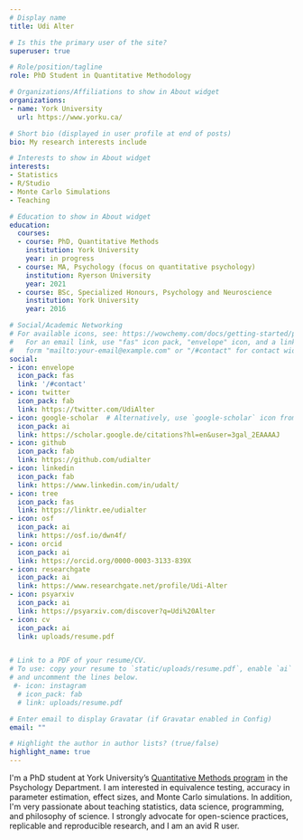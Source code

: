 ```yaml
---
# Display name
title: Udi Alter

# Is this the primary user of the site?
superuser: true

# Role/position/tagline
role: PhD Student in Quantitative Methodology

# Organizations/Affiliations to show in About widget
organizations:
- name: York University
  url: https://www.yorku.ca/

# Short bio (displayed in user profile at end of posts)
bio: My research interests include 

# Interests to show in About widget
interests:
- Statistics
- R/Studio
- Monte Carlo Simulations
- Teaching

# Education to show in About widget
education:
  courses:
  - course: PhD, Quantitative Methods
    institution: York University
    year: in progress
  - course: MA, Psychology (focus on quantitative psychology)
    institution: Ryerson University
    year: 2021
  - course: BSc, Specialized Honours, Psychology and Neuroscience 
    institution: York University
    year: 2016

# Social/Academic Networking
# For available icons, see: https://wowchemy.com/docs/getting-started/page-builder/#icons
#   For an email link, use "fas" icon pack, "envelope" icon, and a link in the
#   form "mailto:your-email@example.com" or "/#contact" for contact widget.
social:
- icon: envelope
  icon_pack: fas
  link: '/#contact'
- icon: twitter
  icon_pack: fab
  link: https://twitter.com/UdiAlter
- icon: google-scholar  # Alternatively, use `google-scholar` icon from `ai` icon pack
  icon_pack: ai
  link: https://scholar.google.de/citations?hl=en&user=3gal_2EAAAAJ
- icon: github
  icon_pack: fab
  link: https://github.com/udialter
- icon: linkedin
  icon_pack: fab
  link: https://www.linkedin.com/in/udalt/
- icon: tree
  icon_pack: fas
  link: https://linktr.ee/udialter
- icon: osf
  icon_pack: ai
  link: https://osf.io/dwn4f/
- icon: orcid
  icon_pack: ai
  link: https://orcid.org/0000-0003-3133-839X
- icon: researchgate
  icon_pack: ai
  link: https://www.researchgate.net/profile/Udi-Alter
- icon: psyarxiv
  icon_pack: ai
  link: https://psyarxiv.com/discover?q=Udi%20Alter
- icon: cv
  icon_pack: ai
  link: uploads/resume.pdf


# Link to a PDF of your resume/CV.
# To use: copy your resume to `static/uploads/resume.pdf`, enable `ai` icons in `params.toml`, 
# and uncomment the lines below.
 #- icon: instagram
  # icon_pack: fab
  # link: uploads/resume.pdf

# Enter email to display Gravatar (if Gravatar enabled in Config)
email: ""

# Highlight the author in author lists? (true/false)
highlight_name: true
---
```


I'm a PhD student at York University’s [Quantitative Methods program](https://qm.info.yorku.ca/) in the Psychology Department. I am interested in equivalence testing, accuracy in parameter estimation, effect sizes, and Monte Carlo simulations. In addition, I'm very passionate about teaching statistics, data science, programming, and philosophy of science. I strongly advocate for open-science practices, replicable and reproducible research, and I am an avid R user.
